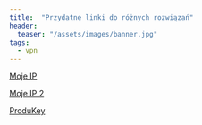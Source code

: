 ```yaml
---
title:  "Przydatne linki do różnych rozwiązań"
header:
  teaser: "/assets/images/banner.jpg"
tags:
  - vpn
---
```


[Moje IP](https://bgp.he.net/)

[Moje IP 2](https://ip-lookup.net/)

[ProduKey](https://www.nirsoft.net/utils/produkey.zip)